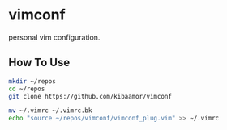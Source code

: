 # vimconf

personal vim configuration.

## How To Use

```bash
mkdir ~/repos
cd ~/repos
git clone https://github.com/kibaamor/vimconf

mv ~/.vimrc ~/.vimrc.bk
echo "source ~/repos/vimconf/vimconf_plug.vim" >> ~/.vimrc
```

